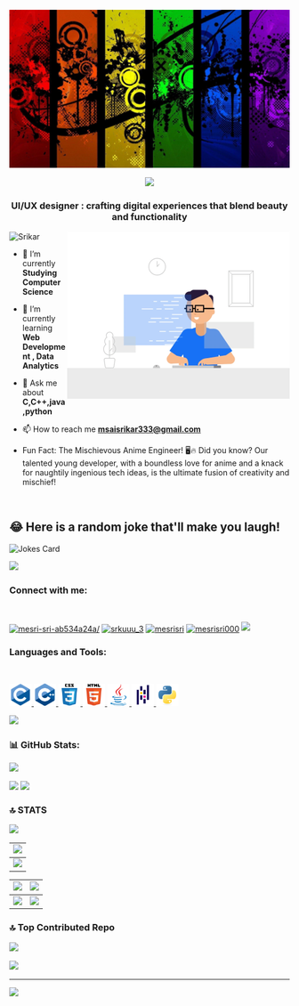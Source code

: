 ![MasterHead](https://github.com/Srikar221/Srikar221/blob/main/1829785.jpg)

<p align="center" color="#36BCF7FF"><img src="https://readme-typing-svg.herokuapp.com?font=Wallpoet&size=25&duration=3500&pause=1000&color=D782BA&width=435&lines=I'm+Sai+Srikar+Mandava;I'm+a+Web+Developer;I'm+a+Aspiring+UI/UX+Designer" /></p>
<h3 align="center">UI/UX designer : crafting digital experiences that blend beauty and functionality</h3>

<img align="right" alt="coding" width="400" src="https://github.com/Srikar221/Srikar221/blob/main/1new.gif">

<p align="left"> <img src="https://komarev.com/ghpvc/?username=srikar221&label=Profile%20views&color=0e75b6&style=flat" alt="Srikar" /> </p>

- 🔭 I’m currently **Studying Computer Science**

- 🌱 I’m currently learning **Web Development , Data Analytics**

- 💬 Ask me about **C,C++,java,python**

- 📫 How to reach me **msaisrikar333@gmail.com**

- Fun Fact: The Mischievous Anime Engineer! 🖥️🔥 Did you know? Our talented young developer, with a boundless love for anime and a knack for naughtily ingenious tech ideas, is the ultimate fusion of creativity and mischief!

  <br>

## 😂 Here is a random joke that'll make you laugh!
![Jokes Card](https://readme-jokes.vercel.app/api)

<img src="https://user-images.githubusercontent.com/73097560/115834477-dbab4500-a447-11eb-908a-139a6edaec5c.gif">

<h3 align="left">Connect with me:</h3>

<br>

<p align="left">
<a href="https://www.linkedin.com/in/mesri-sri-ab534a24a/" target="blank"><img align="center" src="https://raw.githubusercontent.com/rahuldkjain/github-profile-readme-generator/master/src/images/icons/Social/linked-in-alt.svg" alt="mesri-sri-ab534a24a/" height="30" width="40" /></a>
<a href="https://instagram.com/srkuuu_3" target="blank"><img align="center" src="https://raw.githubusercontent.com/rahuldkjain/github-profile-readme-generator/master/src/images/icons/Social/instagram.svg" alt="srkuuu_3" height="30" width="40" /></a>
<a href="https://www.codechef.com/users/mesrisri000" target="blank"><img align="center" src="https://cdn.jsdelivr.net/npm/simple-icons@3.1.0/icons/codechef.svg" alt="mesrisri" height="30" width="40"/></a>
<a href="https://www.hackerrank.com/mesrisri000?hr_r=1" target="blank"><img align="center" src="https://raw.githubusercontent.com/rahuldkjain/github-profile-readme-generator/master/src/images/icons/Social/hackerrank.svg" alt="mesrisri000" height="30" width="40" /></a>

<img src="https://user-images.githubusercontent.com/73097560/115834477-dbab4500-a447-11eb-908a-139a6edaec5c.gif">
</p>

<h3 align="left">Languages and Tools:</h3>

<br>

<p align="left"> <a href="https://www.cprogramming.com/" target="_blank" rel="noreferrer"> <img src="https://raw.githubusercontent.com/devicons/devicon/master/icons/c/c-original.svg" alt="c" width="40" height="40"/> </a> <a href="https://www.w3schools.com/cpp/" target="_blank" rel="noreferrer"> <img src="https://raw.githubusercontent.com/devicons/devicon/master/icons/cplusplus/cplusplus-original.svg" alt="cplusplus" width="40" height="40"/> </a> <a href="https://www.w3schools.com/css/" target="_blank" rel="noreferrer"> <img src="https://raw.githubusercontent.com/devicons/devicon/master/icons/css3/css3-original-wordmark.svg" alt="css3" width="40" height="40"/> </a> <a href="https://www.w3.org/html/" target="_blank" rel="noreferrer"> <img src="https://raw.githubusercontent.com/devicons/devicon/master/icons/html5/html5-original-wordmark.svg" alt="html5" width="40" height="40"/> </a> <a href="https://www.java.com" target="_blank" rel="noreferrer"> <img src="https://raw.githubusercontent.com/devicons/devicon/master/icons/java/java-original.svg" alt="java" width="40" height="40"/> </a> <a href="https://pandas.pydata.org/" target="_blank" rel="noreferrer"> <img src="https://raw.githubusercontent.com/devicons/devicon/2ae2a900d2f041da66e950e4d48052658d850630/icons/pandas/pandas-original.svg" alt="pandas" width="40" height="40"/> </a> <a href="https://www.python.org" target="_blank" rel="noreferrer"> <img src="https://raw.githubusercontent.com/devicons/devicon/master/icons/python/python-original.svg" alt="python" width="40" height="40"/> </a> </p>

<img src="https://user-images.githubusercontent.com/73097560/115834477-dbab4500-a447-11eb-908a-139a6edaec5c.gif">

### 📊 GitHub Stats:
<img src="https://user-images.githubusercontent.com/73097560/115834477-dbab4500-a447-11eb-908a-139a6edaec5c.gif">


[<img src="https://github-readme-stats.vercel.app/api?username=srikar221&theme=aura&show_icons=true&locale=en&layout=compact" height="175">](https://github-readme-stats.vercel.app/api?username=srikar221&theme=merko&hide_border=false&include_all_commits=true&count_private=true)
[<img src="https://github-readme-stats.vercel.app/api/top-langs/?username=srikar221&layout=compact&theme=aura&show_icons=true&locale=en" height="175">](https://github-readme-stats.vercel.app/api/top-langs/?username=srikar221&theme=merko&hide_border=false&include_all_commits=true&count_private=true)


### 🔝 STATS
<!--<img src="https://user-images.githubusercontent.com/73097560/115834477-dbab4500-a447-11eb-908a-139a6edaec5c.gif">
<table>
  <tr>
    <td>
      <img align="left" src="https://github-readme-stats.vercel.app/api/top-langs?username=srikar221&theme=cobalt&show_icons=true&locale=en&layout=compact" alt="srikar" />
    </td>
    <td>
      <img align="right" src="https://github-readme-stats.vercel.app/api?username=srikar&theme=gotham&show_icons=true&locale=en" alt="srikar" />
    </td>
  </tr>
</table>

<p>
  <img align="bottom" src="https://github-readme-streak-stats.herokuapp.com/?user=srikar221&theme=dark&background=0D1117&border=DD2727&ring=DDA530&fire=DD2727&currStreakLabel=DDA530&sideLabels=DDA530&dates=7A8288&stroke=DD2727" alt="srikar" />
</p>
-->
<img src="https://user-images.githubusercontent.com/73097560/115834477-dbab4500-a447-11eb-908a-139a6edaec5c.gif">

<table>
  <tbody>
    <tr>
      <td>
        <a href="https://github-readme-streak-stats.herokuapp.com/?user=srikar221">
          <img width="705" src="https://github-readme-streak-stats.herokuapp.com/?user=srikar221&bg_color=30,e96443,904e95&title_color=fff&text_color=fff&theme=radical&hide_border=true">
        </a>
      </td>
    </tr>
  </tbody>
  <tbody>
    <tr>
      <td>
        <a href="https://github-profile-summary-cards.vercel.app/api/cards/profile-details?username=srikar221">
          <img width="715" src="https://github-profile-summary-cards.vercel.app/api/cards/profile-details?username=srikar221&theme=dracula"/>
        </a>
      </td>
    </tr>
  </tbody>
</table>

<table>
  <tbody>
    <tr>
      <th>
        <a href="https://github-profile-summary-cards.vercel.app/api/cards/repos-per-language?username=srikar221">
          <img src="https://github-profile-summary-cards.vercel.app/api/cards/repos-per-language?username=srikar221&theme=dracula"/>
        </a>
      </th>
      <th>
        <a href="https://github-profile-summary-cards.vercel.app/api/cards/most-commit-language?username=srikar221&">
          <img src="https://github-profile-summary-cards.vercel.app/api/cards/most-commit-language?username=srikar221&theme=dracula"/>
        </a>
      </th>
    </tr>
  </tbody>
  <tbody>
    <tr>
      <td>
        <a href="https://github-profile-summary-cards.vercel.app/api/cards/stats?username=srikar221">
          <img src="https://github-profile-summary-cards.vercel.app/api/cards/stats?username=srikar221&theme=tokyonight"/>
        </a>
      </td>
      <td>
        <a href="https://github-profile-summary-cards.vercel.app/api/cards/productive-time?username=srikar221">
          <img src="https://github-profile-summary-cards.vercel.app/api/cards/productive-time?username=srikar221&theme=tokyonight"/>
        </a>
      </td>
    </tr>
  </tbody>
</table>


### 🔝 Top Contributed Repo
<img src="https://user-images.githubusercontent.com/73097560/115834477-dbab4500-a447-11eb-908a-139a6edaec5c.gif">

![](https://github-contributor-stats.vercel.app/api?username=srikar221&limit=5&theme=aura&combine_all_yearly_contributions=true)

---
[![](https://visitcount.itsvg.in/api?id=srikar221&icon=5&color=0)](https://visitcount.itsvg.in)
